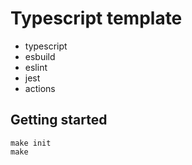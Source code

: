 # Typescript template

- typescript
- esbuild
- eslint
- jest
- actions

## Getting started

```
make init
make
```
